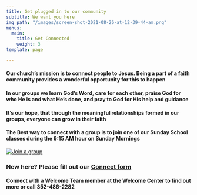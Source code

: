 ```yaml
---
title: Get plugged in to our community
subtitle: We want you here
img_path: "/images/screen-shot-2021-08-26-at-12-39-44-am.png"
menus:
  main:
    title: Get Connected
    weight: 3
template: page

---
```

#### **Our church’s mission is to connect people to Jesus.** Being a part of a faith community provides a wonderful opportunity for this to happen

#### In our groups we learn God’s Word, care for each other, praise God for who He is and what He’s done, and pray to God for His help and guidance

#### It’s our hope, that through the meaningful relationships formed in our groups, everyone can grow in their faith

#### The Best way to connect with a group is to join one of our Sunday School classes during the 9:15 AM hour on Sunday Mornings

[![Join a group](https://res.cloudinary.com/dsmtzkexd/image/upload/f_auto,q_auto/v1598372537/1873AFBD-D9E2-4089-8C6E-068388C28BB3.png)](https://forms.gle/y5x9F4mQ7MPHGUCB6)

### New here? Please fill out our [Connect form](https://forms.gle/651RQkxsmr3C6CMV8)

#### Connect with a Welcome Team member at the Welcome Center to find out more or call 352-486-2282